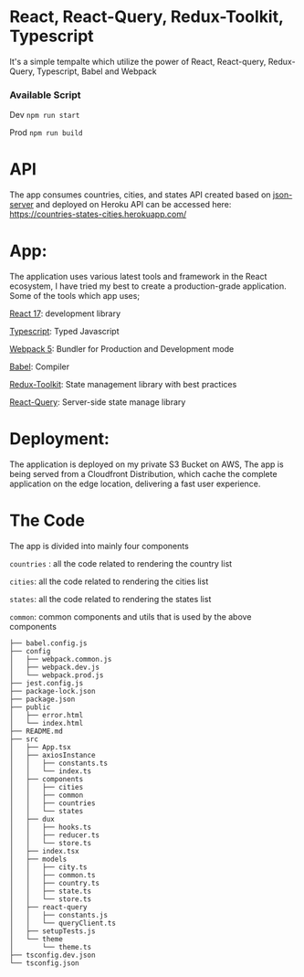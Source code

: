 # React, React-Query, Redux-Toolkit, Typescript
It's a simple tempalte which utilize the power of React, React-query, Redux-Query, Typescript, Babel and Webpack

### Available Script

Dev
`npm run start`

Prod
`npm run build`

# API
The app consumes countries, cities, and states API created based on [json-server](https://github.com/typicode/json-server) and deployed on Heroku
API can be accessed here: https://countries-states-cities.herokuapp.com/


# App: 

The application uses various latest tools and framework in the React ecosystem, I have tried my best to create a production-grade application. Some of the tools which app uses;

[React 17](https://reactjs.org/): development library

[Typescript](https://www.typescriptlang.org/): Typed Javascript

[Webpack 5](https://webpack.js.org/blog/2020-10-10-webpack-5-release/): Bundler for Production and Development mode

[Babel](https://babeljs.io/): Compiler

[Redux-Toolkit](https://redux-toolkit.js.org/): State management library with best practices

[React-Query](https://react-query.tanstack.com/): Server-side state manage library

# Deployment:
The application is deployed on my private S3 Bucket on AWS, The app is being served from a Cloudfront Distribution, which cache the complete application on the edge location, delivering a fast user experience.

# The Code

The app is divided into mainly four components 

`countries` : all the code related to rendering the country list

`cities`: all the code related to rendering the cities list

`states`: all the code related to rendering the states list

`common`: common components and utils that is used by the above components

```
├── babel.config.js
├── config
│   ├── webpack.common.js
│   ├── webpack.dev.js
│   └── webpack.prod.js
├── jest.config.js
├── package-lock.json
├── package.json
├── public
│   ├── error.html
│   └── index.html
├── README.md
├── src
│   ├── App.tsx
│   ├── axiosInstance
│   │   ├── constants.ts
│   │   └── index.ts
│   ├── components
│   │   ├── cities
│   │   ├── common
│   │   ├── countries
│   │   └── states
│   ├── dux
│   │   ├── hooks.ts
│   │   ├── reducer.ts
│   │   └── store.ts
│   ├── index.tsx
│   ├── models
│   │   ├── city.ts
│   │   ├── common.ts
│   │   ├── country.ts
│   │   ├── state.ts
│   │   └── store.ts
│   ├── react-query
│   │   ├── constants.js
│   │   └── queryClient.ts
│   ├── setupTests.js
│   └── theme
│       └── theme.ts
├── tsconfig.dev.json
└── tsconfig.json
```
